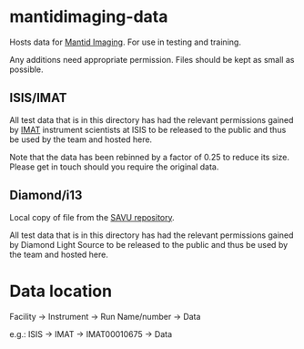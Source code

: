# mantidimaging-data

Hosts data for [Mantid Imaging](https://github.com/mantidproject/mantidimaging). For use in testing and training.

Any additions need appropriate permission. Files should be kept as small as possible.

## ISIS/IMAT

All test data that is in this directory has had the relevant permissions gained by [IMAT](https://www.isis.stfc.ac.uk/Pages/IMAT.aspx) instrument scientists at ISIS to be released to the public and thus be used by the team and hosted here.

Note that the data has been rebinned by a factor of 0.25 to reduce its size. Please get in touch should you require the original data.

## Diamond/i13

Local copy of file from the [SAVU repository](https://github.com/DiamondLightSource/Savu/tree/master/test_data/data).

All test data that is in this directory has had the relevant permissions gained by Diamond Light Source to be released to the public and thus be used by the team and hosted here.

# Data location
Facility -> Instrument -> Run Name/number -> Data

e.g.: ISIS -> IMAT -> IMAT00010675 -> Data
